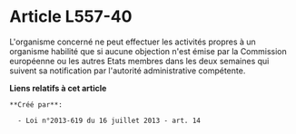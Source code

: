 # Article L557-40

L'organisme concerné ne peut effectuer les activités propres à un organisme habilité que si aucune objection n'est émise par
la Commission européenne ou les autres Etats membres dans les deux semaines qui suivent sa notification par l'autorité
administrative compétente.

**Liens relatifs à cet article**

	**Créé par**:

	  - Loi n°2013-619 du 16 juillet 2013 - art. 14
